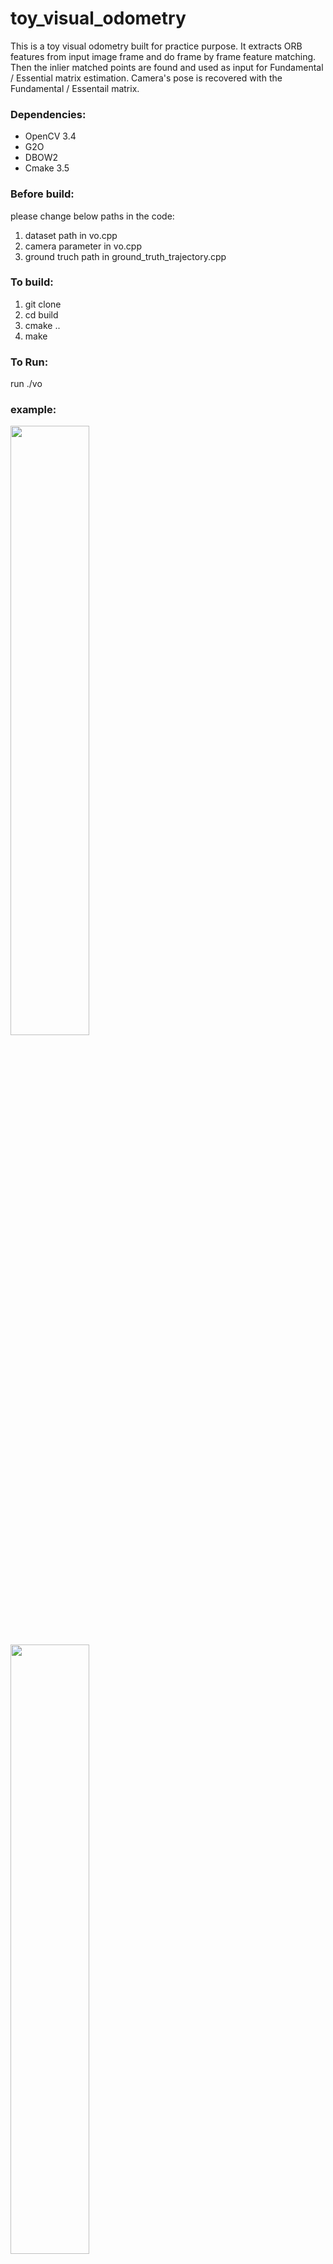 # toy_visual_odometry
This is a toy visual odometry built for practice purpose. It extracts ORB features from input 
image frame and do frame by frame feature matching. Then the inlier matched points are found
and used as input for Fundamental / Essential matrix estimation. Camera's pose is recovered with 
the Fundamental / Essentail matrix.

### Dependencies:
* OpenCV 3.4
* G2O
* DBOW2
* Cmake 3.5

### Before build:
please change below paths in the code:
1. dataset path in vo.cpp
2. camera parameter in vo.cpp
2. ground truch path in ground_truth_trajectory.cpp

### To build:
1. git clone
2. cd build
3. cmake ..
4. make

### To Run:
run ./vo

### example:
<img src="https://github.com/gregsensem/visual_odometry/raw/master/FAST.png" width="50%" height="50%">
<img src="https://github.com/gregsensem/visual_odometry/blob/6af1076a14c48512aac5ca9594db6be5442788bc/running.png" width="50%" height="50%">

### Reference:
1. "14 Lectures' on SLAM", Gao Xiang
2. "ORB SLAM2", Raul Mur-Artal
3. Visual odometry, Avi Sigh
